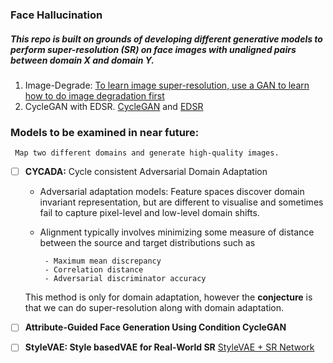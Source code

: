 

### Face Hallucination
##### This repo is built on grounds of developing different generative models to perform super-resolution (SR) on face images with unaligned pairs between domain X and domain Y. 

1. Image-Degrade: [To learn image super-resolution, use a GAN to learn how to do image degradation first](https://arxiv.org/pdf/1807.11458.pdf)
2. CycleGAN with EDSR. [CycleGAN](https://junyanz.github.io/CycleGAN/) and [EDSR](https://arxiv.org/pdf/1707.02921.pdf)



### Models to be examined in near future:

`` Map two different domains and generate high-quality images.``


- [ ] <strong>CYCADA:</strong> Cycle consistent Adversarial Domain Adaptation
        
     - Adversarial adaptation models: Feature spaces discover domain invariant representation, but are different to visualise and sometimes fail to capture pixel-level and low-level domain shifts.
     - Alignment typically involves minimizing some measure of distance between the source and target distributions such as
            
            - Maximum mean discrepancy
            - Correlation distance
            - Adversarial discriminator accuracy
     This method is only for domain adaptation, however the <strong>conjecture</strong> is that we can do super-resolution along with domain adaptation.

- [ ] <strong>Attribute-Guided Face Generation Using Condition CycleGAN</strong>
 

- [ ] <strong>StyleVAE: Style basedVAE for Real-World SR</strong> [StyleVAE + SR Network](https://arxiv.org/abs/1912.10227)
